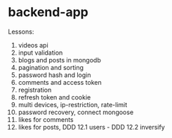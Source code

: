 # backend-app

Lessons:

1. videos api
2. input validation
3. blogs and posts in mongodb
4. pagination and sorting
5. password hash and login
6. comments and access token
7. registration
8. refresh token and cookie
9. multi devices, ip-restriction, rate-limit
10. password recovery, connect mongoose
11. likes for comments
12. likes for posts, DDD
12.1 users - DDD
12.2 inversify
